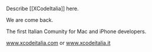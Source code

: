 Describe [[XCodeItalia]] here.

We are come back.

The first Italian Comunity for Mac and iPhone developers.

www.xcodeitalia.com or www.xcodeitalia.it